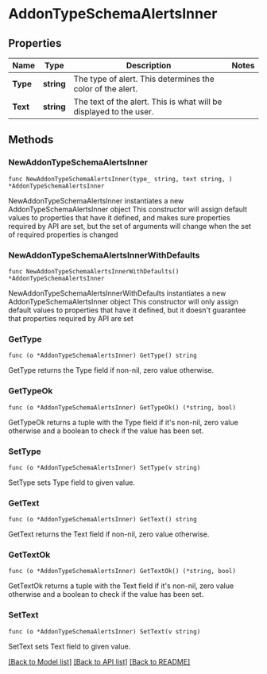 # AddonTypeSchemaAlertsInner

## Properties

Name | Type | Description | Notes
------------ | ------------- | ------------- | -------------
**Type** | **string** | The type of alert. This determines the color of the alert. | 
**Text** | **string** | The text of the alert. This is what will be displayed to the user. | 

## Methods

### NewAddonTypeSchemaAlertsInner

`func NewAddonTypeSchemaAlertsInner(type_ string, text string, ) *AddonTypeSchemaAlertsInner`

NewAddonTypeSchemaAlertsInner instantiates a new AddonTypeSchemaAlertsInner object
This constructor will assign default values to properties that have it defined,
and makes sure properties required by API are set, but the set of arguments
will change when the set of required properties is changed

### NewAddonTypeSchemaAlertsInnerWithDefaults

`func NewAddonTypeSchemaAlertsInnerWithDefaults() *AddonTypeSchemaAlertsInner`

NewAddonTypeSchemaAlertsInnerWithDefaults instantiates a new AddonTypeSchemaAlertsInner object
This constructor will only assign default values to properties that have it defined,
but it doesn't guarantee that properties required by API are set

### GetType

`func (o *AddonTypeSchemaAlertsInner) GetType() string`

GetType returns the Type field if non-nil, zero value otherwise.

### GetTypeOk

`func (o *AddonTypeSchemaAlertsInner) GetTypeOk() (*string, bool)`

GetTypeOk returns a tuple with the Type field if it's non-nil, zero value otherwise
and a boolean to check if the value has been set.

### SetType

`func (o *AddonTypeSchemaAlertsInner) SetType(v string)`

SetType sets Type field to given value.


### GetText

`func (o *AddonTypeSchemaAlertsInner) GetText() string`

GetText returns the Text field if non-nil, zero value otherwise.

### GetTextOk

`func (o *AddonTypeSchemaAlertsInner) GetTextOk() (*string, bool)`

GetTextOk returns a tuple with the Text field if it's non-nil, zero value otherwise
and a boolean to check if the value has been set.

### SetText

`func (o *AddonTypeSchemaAlertsInner) SetText(v string)`

SetText sets Text field to given value.



[[Back to Model list]](../README.md#documentation-for-models) [[Back to API list]](../README.md#documentation-for-api-endpoints) [[Back to README]](../README.md)


